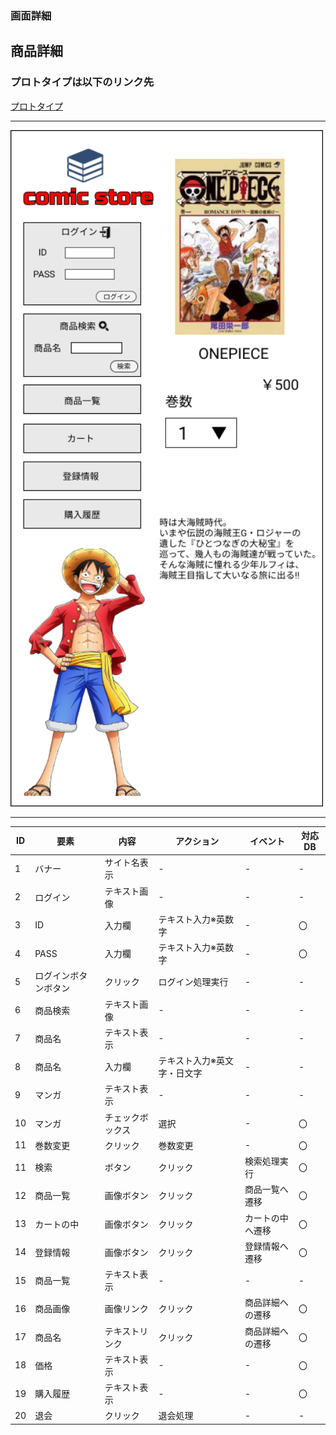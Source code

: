 ### 画面詳細
## 商品詳細
### プロトタイプは以下のリンク先
[プロトタイプ](https://www.figma.com/file/1qrEKi7iktAY3U27hFIezf/Untitled?node-id=0%3A1)
*****
<img src="./img/商品詳細.png" width="500">



*****



| ID | 要素 | 内容 | アクション | イベント | 対応DB |
|----|------|------|-----------|----------|--------|
|1 |バナー|サイト名表示|- |- |- |
|2 |ログイン|テキスト画像|- |- |- |
|3 |ID|入力欄|テキスト入力※英数字|- |〇 |
|4 |PASS|入力欄|テキスト入力※英数字|- |〇 |
|5 |ログインボタンボタン|クリック|ログイン処理実行|- |- |
|6 |商品検索|テキスト画像|- |- |- |
|7 |商品名|テキスト表示|- |- |- |
|8 |商品名|入力欄|テキスト入力※英文字・日文字|- |- |
|9 |マンガ|テキスト表示|- |- |- |
|10 |マンガ|チェックボックス|選択|- |〇 |
|11 |巻数変更|クリック|巻数変更|- |〇 |
|11 |検索 |ボタン|クリック |検索処理実行|〇 |
|12 |商品一覧|画像ボタン|クリック|商品一覧へ遷移|〇|
|13 |カートの中|画像ボタン|クリック|カートの中へ遷移|〇|
|14 |登録情報|画像ボタン|クリック|登録情報へ遷移|〇|
|15 |商品一覧|テキスト表示|- |- |- |
|16 |商品画像|画像リンク|クリック|商品詳細への遷移|〇|
|17 |商品名|テキストリンク|クリック|商品詳細への遷移|〇|
|18 |価格|テキスト表示|- |- |〇 |
|19 |購入履歴|テキスト表示|- |- |〇 |
|20 |退会 |クリック|退会処理 |- |- |
